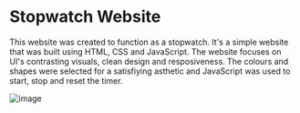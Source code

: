 # Stopwatch Website
This website was created to function as a stopwatch. It's a simple website that was built using HTML, CSS and JavaScript. The website focuses on UI's contrasting visuals, clean design and resposiveness. The colours and shapes were selected for a satisfiying asthetic and JavaScript was used to start, stop and reset the timer.


![image](https://user-images.githubusercontent.com/54218819/190830902-7c802cb1-d8cb-42d7-a49e-e595586f1d68.png)

